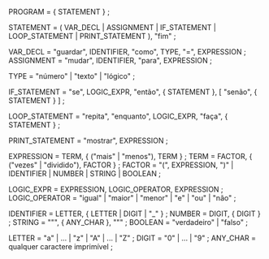PROGRAM         = { STATEMENT } ;

STATEMENT       = ( VAR_DECL | ASSIGNMENT | IF_STATEMENT | LOOP_STATEMENT | PRINT_STATEMENT ), "fim" ;

VAR_DECL        = "guardar", IDENTIFIER, "como", TYPE, "=", EXPRESSION ;
ASSIGNMENT      = "mudar", IDENTIFIER, "para", EXPRESSION ;

TYPE            = "número" | "texto" | "lógico" ;

IF_STATEMENT    = "se", LOGIC_EXPR, "então", { STATEMENT }, [ "senão", { STATEMENT } ] ;

LOOP_STATEMENT  = "repita", "enquanto", LOGIC_EXPR, "faça", { STATEMENT } ;

PRINT_STATEMENT = "mostrar", EXPRESSION ;

EXPRESSION      = TERM, { ("mais" | "menos"), TERM } ;
TERM            = FACTOR, { ("vezes" | "dividido"), FACTOR } ;
FACTOR          = "(", EXPRESSION, ")" | IDENTIFIER | NUMBER | STRING | BOOLEAN ;

LOGIC_EXPR      = EXPRESSION, LOGIC_OPERATOR, EXPRESSION ;
LOGIC_OPERATOR  = "igual" | "maior" | "menor" | "e" | "ou" | "não" ;

IDENTIFIER      = LETTER, { LETTER | DIGIT | "_" } ;
NUMBER          = DIGIT, { DIGIT } ;
STRING          = "\"", { ANY_CHAR }, "\"" ;
BOOLEAN         = "verdadeiro" | "falso" ;

LETTER          = "a" | ... | "z" | "A" | ... | "Z" ;
DIGIT           = "0" | ... | "9" ;
ANY_CHAR        = qualquer caractere imprimível ;
